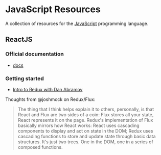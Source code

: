 # JavaScript Resources
A collection of resources for the
[JavaScript](https://developer.mozilla.org/en-US/docs/Web/JavaScript)
programming language.

## ReactJS
### Official documentation
* [docs](https://facebook.github.io/react/docs/getting-started.html)

### Getting started
* [Intro to Redux with Dan Abramov](https://developer.mozilla.org/en-US/docs/Web/JavaScript)

Thoughts from @joshmock on Redux/Flux:
> The thing that I think helps explain it to others, personally, is that
React and Flux are two sides of a coin: Flux stores all your state, React
represents it on the page. Redux's implementation of Flux basically mirrors how
React works: React uses cascading components to display and act on state in the
DOM; Redux uses cascading functions to store and update state through basic data
structures.  It's just two trees. One in the DOM, one in a series of composed
functions.
